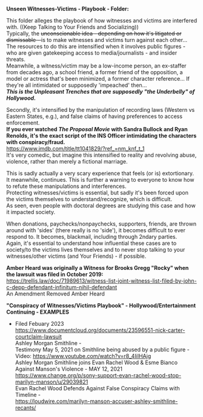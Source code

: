 <b>Unseen Witnesses-Victims - Playbook - Folder:</b>

This folder alleges the playbook of how witnesses and victims are interfered with. ((Keep Talking to Your Friends and Socializing))
<br>Typically, the <s>unconscionable idea - depending on how it's litigated or dismissable - </s> is to make witnesses and victims turn against each other... 
<br>
The resources to do this are intensified when it involves public figures - who are given gatekeeping access to media/journalists - and insider threats. 
<br>Meanwhile, a witness/victim may be a low-income person, an ex-staffer from decades ago, a school friend, a former friend of the opposition, 
a model or actress that's been minimized, a former character reference... If they're all intimidated or supposedly 'impeached' then...
<br>
<b><i>This is the Unpleasant Trenches that are supposedly "the Underbelly" of Hollywood. </i></b>

Secondly, it's intensified by the manipulation of recording laws (Western vs Eastern States, e.g.), and false claims of having preferences to access enforcement. 
<b><br>If you ever watched <i>The Proposal Movie</i> with Sandra Bullock and Ryan Renolds, it's the exact script of the INS Officer intimidating the characters with conspiracy/fraud.</b>
<br>https://www.imdb.com/title/tt1041829/?ref_=nm_knf_t_1
<br>It's very comedic, but imagine this intensified to reality and revolving abuse, violence, rather than merely a fictional marriage.

This is sadly actually a very scary experience that feels (or is) extortionary. It meanwhile, continues. This is further a warning to everyone to know how to refute these manipulations and interferences.
<br>Protecting witnesses/victims is essential, but sadly it's been forced upon the victims themselves to understand/recognize, which is difficult. 
<br>As seen, even people with doctoral degrees are studying this case and how it impacted society.

When donations, paychecks/nonpaychecks, supporters, friends, are thrown around with 'sides' (there really is no 'side'), it becomes difficult to ever respond to. It becomes, blackmail, including through 2ndary parties.
<br>Again, it's essential to understand how influential these cases are to society/to the victims lives themselves and to never stop talking to your witnesses/other victims (and Your Friends) - if possible.

<b>Amber Heard was originally a Witness for Brooks Gregg "Rocky" when the lawsuit was filed in October 2019:</b>
<br>https://trellis.law/doc/71989613/witness-list-joint-witness-list-filed-by-john-c-depp-defendant-infinitum-nihil-defendant
<br>An Amendment Removed Amber Heard 

<b>"Conspiracy of Witnesses/Victims Playbook" - Hollywood/Entertainment Continuing - EXAMPLES</b>
 - Filed Febuary 2023
<br>https://www.documentcloud.org/documents/23596551-nick-carter-courtclaim-lawsuit
<br>Ashley Morgan Smithline -
<br>Testimony May 5, 2021 on Smithline being abused by a public figure -
<br>Video: https://www.youtube.com/watch?v=r8_4IiIHAjg
<br>Ashley Morgan Smithline joins Evan Rachel Wood & Esme Bianco Against Manson's Violence - MAY 12, 2021
<br>https://www.change.org/p/sony-support-evan-rachel-wood-stop-marilyn-manson/u/29039821
<br>Evan Rachel Wood Defends Against False Conspiracy Claims with Timeline -
<br>https://loudwire.com/marilyn-manson-accuser-ashley-smithline-recants/

